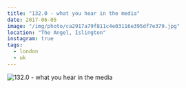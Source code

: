 ```yaml
---
title: "132.0 - what you hear in the media"
date: 2017-06-05
image: "/img/photo/ca2917a79f811c4e03116e395df7e379.jpg"
location: "The Angel, Islington"
instagram: true
tags:
  - london
  - uk
---
```


![132.0 - what you hear in the media](/img/photo/ca2917a79f811c4e03116e395df7e379.jpg)
